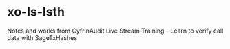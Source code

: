 # xo-ls-lsth
Notes and works from CyfrinAudit Live Stream Training - Learn to verify call data with SageTxHashes

